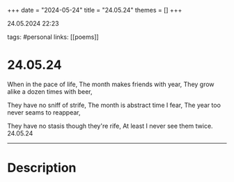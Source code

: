 +++
date = "2024-05-24"
title = "24.05.24"
themes = []
+++

24.05.2024 22:23

tags: #personal
links: [[poems]]

# 24.05.24

When in the pace of life,
The month makes friends with year,
They grow alike a dozen times with beer,

They have no sniff of strife,
The month is abstract time I fear,
The year too never seams to reappear,

They have no stasis though they're rife,
At least I never see them twice.
24.05.24

---

# Description

